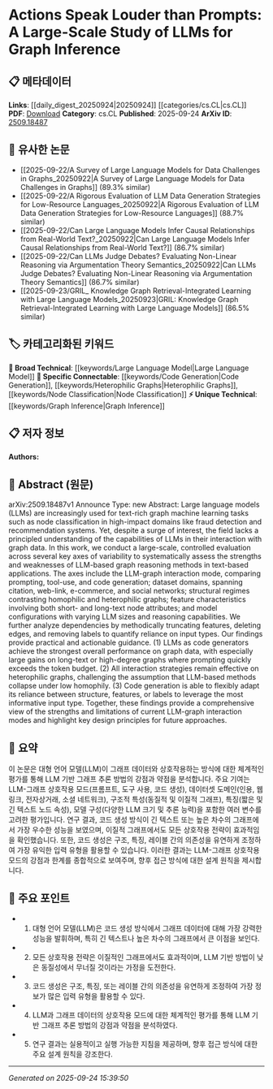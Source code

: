 <!-- KEYWORD_LINKING_METADATA:
{
  "processed_timestamp": "2025-09-24T15:39:50.835527",
  "vocabulary_version": "1.0",
  "selected_keywords": [
    "Large Language Model",
    "Graph Inference",
    "Code Generation",
    "Heterophilic Graphs",
    "Node Classification"
  ],
  "rejected_keywords": [],
  "similarity_scores": {
    "Large Language Model": 0.85,
    "Graph Inference": 0.82,
    "Code Generation": 0.79,
    "Heterophilic Graphs": 0.77,
    "Node Classification": 0.78
  },
  "extraction_method": "AI_prompt_based",
  "budget_applied": true,
  "candidates_json": {
    "candidates": [
      {
        "surface": "Large Language Models",
        "canonical": "Large Language Model",
        "aliases": [
          "LLMs"
        ],
        "category": "broad_technical",
        "rationale": "Central to the study, linking to broader discussions on LLM capabilities.",
        "novelty_score": 0.45,
        "connectivity_score": 0.88,
        "specificity_score": 0.65,
        "link_intent_score": 0.85
      },
      {
        "surface": "Graph Inference",
        "canonical": "Graph Inference",
        "aliases": [
          "Graph Reasoning"
        ],
        "category": "unique_technical",
        "rationale": "Focus of the study, exploring LLM applications in graph-based tasks.",
        "novelty_score": 0.72,
        "connectivity_score": 0.68,
        "specificity_score": 0.78,
        "link_intent_score": 0.82
      },
      {
        "surface": "Code Generation",
        "canonical": "Code Generation",
        "aliases": [
          "LLM Code Generation"
        ],
        "category": "specific_connectable",
        "rationale": "Identified as a key method for enhancing LLM performance on graph data.",
        "novelty_score": 0.55,
        "connectivity_score": 0.75,
        "specificity_score": 0.72,
        "link_intent_score": 0.79
      },
      {
        "surface": "Heterophilic Graphs",
        "canonical": "Heterophilic Graphs",
        "aliases": [
          "Low Homophily Graphs"
        ],
        "category": "specific_connectable",
        "rationale": "Challenges assumptions about LLM performance, relevant for graph studies.",
        "novelty_score": 0.6,
        "connectivity_score": 0.7,
        "specificity_score": 0.8,
        "link_intent_score": 0.77
      },
      {
        "surface": "Node Classification",
        "canonical": "Node Classification",
        "aliases": [
          "Graph Node Classification"
        ],
        "category": "specific_connectable",
        "rationale": "A primary application area for LLMs in graph machine learning.",
        "novelty_score": 0.5,
        "connectivity_score": 0.72,
        "specificity_score": 0.75,
        "link_intent_score": 0.78
      }
    ],
    "ban_list_suggestions": [
      "method",
      "performance",
      "experiment"
    ]
  },
  "decisions": [
    {
      "candidate_surface": "Large Language Models",
      "resolved_canonical": "Large Language Model",
      "decision": "linked",
      "scores": {
        "novelty": 0.45,
        "connectivity": 0.88,
        "specificity": 0.65,
        "link_intent": 0.85
      }
    },
    {
      "candidate_surface": "Graph Inference",
      "resolved_canonical": "Graph Inference",
      "decision": "linked",
      "scores": {
        "novelty": 0.72,
        "connectivity": 0.68,
        "specificity": 0.78,
        "link_intent": 0.82
      }
    },
    {
      "candidate_surface": "Code Generation",
      "resolved_canonical": "Code Generation",
      "decision": "linked",
      "scores": {
        "novelty": 0.55,
        "connectivity": 0.75,
        "specificity": 0.72,
        "link_intent": 0.79
      }
    },
    {
      "candidate_surface": "Heterophilic Graphs",
      "resolved_canonical": "Heterophilic Graphs",
      "decision": "linked",
      "scores": {
        "novelty": 0.6,
        "connectivity": 0.7,
        "specificity": 0.8,
        "link_intent": 0.77
      }
    },
    {
      "candidate_surface": "Node Classification",
      "resolved_canonical": "Node Classification",
      "decision": "linked",
      "scores": {
        "novelty": 0.5,
        "connectivity": 0.72,
        "specificity": 0.75,
        "link_intent": 0.78
      }
    }
  ]
}
-->

# Actions Speak Louder than Prompts: A Large-Scale Study of LLMs for Graph Inference

## 📋 메타데이터

**Links**: [[daily_digest_20250924|20250924]] [[categories/cs.CL|cs.CL]]
**PDF**: [Download](https://arxiv.org/pdf/2509.18487.pdf)
**Category**: cs.CL
**Published**: 2025-09-24
**ArXiv ID**: [2509.18487](https://arxiv.org/abs/2509.18487)

## 🔗 유사한 논문
- [[2025-09-22/A Survey of Large Language Models for Data Challenges in Graphs_20250922|A Survey of Large Language Models for Data Challenges in Graphs]] (89.3% similar)
- [[2025-09-22/A Rigorous Evaluation of LLM Data Generation Strategies for Low-Resource Languages_20250922|A Rigorous Evaluation of LLM Data Generation Strategies for Low-Resource Languages]] (88.7% similar)
- [[2025-09-22/Can Large Language Models Infer Causal Relationships from Real-World Text?_20250922|Can Large Language Models Infer Causal Relationships from Real-World Text?]] (86.7% similar)
- [[2025-09-22/Can LLMs Judge Debates? Evaluating Non-Linear Reasoning via Argumentation Theory Semantics_20250922|Can LLMs Judge Debates? Evaluating Non-Linear Reasoning via Argumentation Theory Semantics]] (86.7% similar)
- [[2025-09-23/GRIL_ Knowledge Graph Retrieval-Integrated Learning with Large Language Models_20250923|GRIL: Knowledge Graph Retrieval-Integrated Learning with Large Language Models]] (86.5% similar)

## 🏷️ 카테고리화된 키워드
**🧠 Broad Technical**: [[keywords/Large Language Model|Large Language Model]]
**🔗 Specific Connectable**: [[keywords/Code Generation|Code Generation]], [[keywords/Heterophilic Graphs|Heterophilic Graphs]], [[keywords/Node Classification|Node Classification]]
**⚡ Unique Technical**: [[keywords/Graph Inference|Graph Inference]]

## 📋 저자 정보

**Authors:** 

## 📄 Abstract (원문)

arXiv:2509.18487v1 Announce Type: new 
Abstract: Large language models (LLMs) are increasingly used for text-rich graph machine learning tasks such as node classification in high-impact domains like fraud detection and recommendation systems. Yet, despite a surge of interest, the field lacks a principled understanding of the capabilities of LLMs in their interaction with graph data. In this work, we conduct a large-scale, controlled evaluation across several key axes of variability to systematically assess the strengths and weaknesses of LLM-based graph reasoning methods in text-based applications. The axes include the LLM-graph interaction mode, comparing prompting, tool-use, and code generation; dataset domains, spanning citation, web-link, e-commerce, and social networks; structural regimes contrasting homophilic and heterophilic graphs; feature characteristics involving both short- and long-text node attributes; and model configurations with varying LLM sizes and reasoning capabilities. We further analyze dependencies by methodically truncating features, deleting edges, and removing labels to quantify reliance on input types. Our findings provide practical and actionable guidance. (1) LLMs as code generators achieve the strongest overall performance on graph data, with especially large gains on long-text or high-degree graphs where prompting quickly exceeds the token budget. (2) All interaction strategies remain effective on heterophilic graphs, challenging the assumption that LLM-based methods collapse under low homophily. (3) Code generation is able to flexibly adapt its reliance between structure, features, or labels to leverage the most informative input type. Together, these findings provide a comprehensive view of the strengths and limitations of current LLM-graph interaction modes and highlight key design principles for future approaches.

## 📝 요약

이 논문은 대형 언어 모델(LLM)이 그래프 데이터와 상호작용하는 방식에 대한 체계적인 평가를 통해 LLM 기반 그래프 추론 방법의 강점과 약점을 분석합니다. 주요 기여는 LLM-그래프 상호작용 모드(프롬프트, 도구 사용, 코드 생성), 데이터셋 도메인(인용, 웹 링크, 전자상거래, 소셜 네트워크), 구조적 특성(동질적 및 이질적 그래프), 특징(짧은 및 긴 텍스트 노드 속성), 모델 구성(다양한 LLM 크기 및 추론 능력)을 포함한 여러 변수를 고려한 평가입니다. 연구 결과, 코드 생성 방식이 긴 텍스트 또는 높은 차수의 그래프에서 가장 우수한 성능을 보였으며, 이질적 그래프에서도 모든 상호작용 전략이 효과적임을 확인했습니다. 또한, 코드 생성은 구조, 특징, 레이블 간의 의존성을 유연하게 조정하여 가장 유익한 입력 유형을 활용할 수 있습니다. 이러한 결과는 LLM-그래프 상호작용 모드의 강점과 한계를 종합적으로 보여주며, 향후 접근 방식에 대한 설계 원칙을 제시합니다.

## 🎯 주요 포인트

- 1. 대형 언어 모델(LLM)은 코드 생성 방식에서 그래프 데이터에 대해 가장 강력한 성능을 발휘하며, 특히 긴 텍스트나 높은 차수의 그래프에서 큰 이점을 보인다.
- 2. 모든 상호작용 전략은 이질적인 그래프에서도 효과적이며, LLM 기반 방법이 낮은 동질성에서 무너질 것이라는 가정을 도전한다.
- 3. 코드 생성은 구조, 특징, 또는 레이블 간의 의존성을 유연하게 조정하여 가장 정보가 많은 입력 유형을 활용할 수 있다.
- 4. LLM과 그래프 데이터의 상호작용 모드에 대한 체계적인 평가를 통해 LLM 기반 그래프 추론 방법의 강점과 약점을 분석하였다.
- 5. 연구 결과는 실용적이고 실행 가능한 지침을 제공하며, 향후 접근 방식에 대한 주요 설계 원칙을 강조한다.


---

*Generated on 2025-09-24 15:39:50*